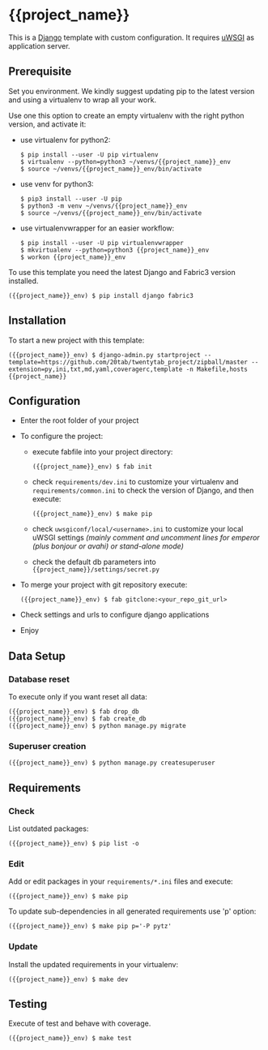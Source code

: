 {{project_name}}
================

This is a [Django](https://www.djangoproject.com/) template with custom configuration. It requires [uWSGI](https://uwsgi-docs.readthedocs.io/en/latest/) as application server.

## Prerequisite

Set you environment. We kindly suggest updating pip to the latest version and using a virtualenv  to wrap all your work.

Use one this option to create an empty virtualenv with the right python version, and activate it:

* use virtualenv for python2:
  ```shell
  $ pip install --user -U pip virtualenv
  $ virtualenv --python=python3 ~/venvs/{{project_name}}_env
  $ source ~/venvs/{{project_name}}_env/bin/activate
  ```

* use venv for python3:
  ```shell
  $ pip3 install --user -U pip
  $ python3 -m venv ~/venvs/{{project_name}}_env
  $ source ~/venvs/{{project_name}}_env/bin/activate
  ```

* use virtualenvwrapper for an easier workflow:
  ```shell
  $ pip install --user -U pip virtualenvwrapper
  $ mkvirtualenv --python=python3 {{project_name}}_env
  $ workon {{project_name}}_env
  ```

To use this template you need the latest Django and Fabric3 version installed.

```shell
({{project_name}}_env) $ pip install django fabric3
```

## Installation

To start a new project with this template:

```shell
({{project_name}}_env) $ django-admin.py startproject --template=https://github.com/20tab/twentytab_project/zipball/master --extension=py,ini,txt,md,yaml,coveragerc,template -n Makefile,hosts {{project_name}}
```

## Configuration

- Enter the root folder of your project

- To configure the project:

  - execute fabfile into your project directory:
    ```shell
    ({{project_name}}_env) $ fab init
    ```

  - check `requirements/dev.ini` to customize your virtualenv and `requirements/common.ini` to check the version of Django, and then execute:
    ```shell
    ({{project_name}}_env) $ make pip
    ```

  - check `uwsgiconf/local/<username>.ini` to customize your local uWSGI settings
  *(mainly comment and uncomment lines for emperor (plus bonjour or avahi) or stand-alone mode)*

  - check the default db parameters into `{{project_name}}/settings/secret.py`

- To merge your project with git repository execute:
  ```shell
  ({{project_name}}_env) $ fab gitclone:<your_repo_git_url>
  ```

- Check settings and urls to configure django applications

- Enjoy

## Data Setup

### Database reset

To execute only if you want reset all data:

```shell
({{project_name}}_env) $ fab drop_db
({{project_name}}_env) $ fab create_db
({{project_name}}_env) $ python manage.py migrate
```

### Superuser creation

```shell
({{project_name}}_env) $ python manage.py createsuperuser
```

## Requirements

### Check 

List outdated packages:

```shell
({{project_name}}_env) $ pip list -o
```

### Edit

Add or edit packages in your `requirements/*.ini` files and execute:

```shell
({{project_name}}_env) $ make pip
```

To update sub-dependencies in all generated requirements use 'p' option:

```shell
({{project_name}}_env) $ make pip p='-P pytz'
```

### Update

Install the updated requirements in your virtualenv:

```shell
({{project_name}}_env) $ make dev
```

## Testing

Execute of test and behave with coverage.

```shell
({{project_name}}_env) $ make test
```
